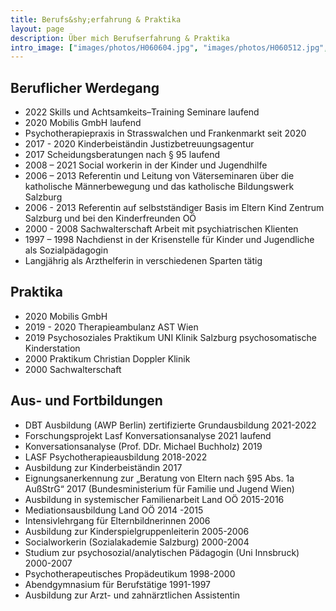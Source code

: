 ```yaml
---
title: Berufs&shy;erfahrung & Praktika
layout: page
description: Über mich Berufserfahrung & Praktika
intro_image: ["images/photos/H060604.jpg", "images/photos/H060512.jpg", "images/photos/H060511.jpg"]
---
```


## Beruflicher Werdegang
* 2022 Skills und Achtsamkeits–Training Seminare laufend
* 2020 Mobilis GmbH laufend
* Psychotherapiepraxis in Strasswalchen und Frankenmarkt seit 2020
* 2017 - 2020  Kinderbeiständin Justizbetreuungsagentur
* 2017 Scheidungsberatungen nach § 95 laufend
* 2008 – 2021 Social workerin in der Kinder und Jugendhilfe
* 2006 – 2013 Referentin und Leitung von Väterseminaren über die katholische Männerbewegung und das katholische Bildungswerk Salzburg
* 2006 - 2013 Referentin auf selbstständiger Basis im Eltern Kind Zentrum Salzburg und bei den Kinderfreunden OÖ
* 2000 - 2008 Sachwalterschaft  Arbeit mit psychiatrischen Klienten
* 1997 – 1998 Nachdienst in der Krisenstelle für Kinder und Jugendliche als Sozialpädagogin
* Langjährig als Arzthelferin in verschiedenen Sparten tätig

## Praktika
* 2020 Mobilis GmbH
* 2019 - 2020 Therapieambulanz AST Wien
* 2019 Psychosoziales Praktikum UNI Klinik Salzburg psychosomatische Kinderstation
* 2000 Praktikum Christian Doppler Klinik
* 2000 Sachwalterschaft

## Aus- und Fortbildungen
* DBT Ausbildung (AWP Berlin) zertifizierte Grundausbildung 2021-2022
* Forschungsprojekt Lasf Konversationsanalyse 2021 laufend
* Konversationsanalyse (Prof. DDr. Michael Buchholz) 2019
* LASF Psychotherapieausbildung 2018-2022
* Ausbildung zur Kinderbeiständin 2017
* Eignungsanerkennung zur „Beratung von Eltern nach §95 Abs. 1a AußStrG“ 2017 (Bundesministerium für Familie und Jugend Wien)
* Ausbildung in systemischer Familienarbeit Land OÖ 2015-2016
* Mediationsausbildung Land OÖ 2014 -2015
* Intensivlehrgang für Elternbildnerinnen 2006
* Ausbildung zur Kinderspielgruppenleiterin 2005-2006
* Socialworkerin (Sozialakademie Salzburg) 2000-2004
* Studium zur psychosozial/analytischen Pädagogin (Uni Innsbruck) 2000-2007
* Psychotherapeutisches Propädeutikum 1998-2000
* Abendgymnasium für Berufstätige 1991-1997
* Ausbildung zur Arzt- und zahnärztlichen Assistentin